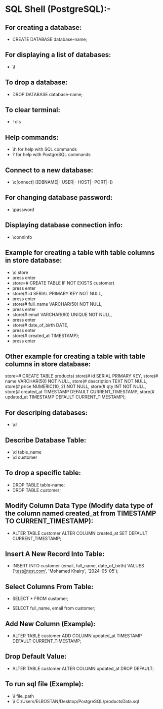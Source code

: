 # SQL Shell (PostgreSQL):-

## For creating a database:

- CREATE DATABASE database-name;

## For displaying a list of databases:

- \l

## To drop a database:

- DROP DATABASE database-name;

## To clear terminal:

- \! cls

## Help commands:

- \h for help with SQL commands
- \? for help with PostgreSQL commands

## Connect to a new database:

- \c[onnect] {[DBNAME|- USER|- HOST|- PORT|-]}

## For changing database password:

- \password

## Displaying database connection info:

- \conninfo

## Example for creating a table with table columns in store database:

- \c store
- press enter
- store=# CREATE TABLE IF NOT EXISTS customer(
- press enter
- store(# id SERIAL PRIMARY KEY NOT NULL,
- press enter
- store(# full_name VARCHAR(50) NOT NULL,
- press enter
- store(# email VARCHAR(60) UNIQUE NOT NULL,
- press enter
- store(# date_of_birth DATE,
- press enter
- store(# created_at TIMESTAMP);
- press enter

## Other example for creating a table with table columns in store database:

store=# CREATE TABLE products(
store(# id SERIAL PRIMARY KEY,
store(# name VARCHAR(50) NOT NULL,
store(# description TEXT NOT NULL,
store(# price NUMERIC(10, 2) NOT NULL,
store(# qty INT NOT NULL,
store(# created_at TIMESTAMP DEFAULT CURRENT_TIMESTAMP,
store(# updated_at TIMESTAMP DEFAULT CURRENT_TIMESTAMP);

## For descriping databases:

- \d

## Describe Database Table:

- \d table_name
- \d customer

## To drop a specific table:

- DROP TABLE table-name;
- DROP TABLE customer;

## Modify Column Data Type (Modify data type of the column named created_at from TIMESTAMP TO CURRENT_TIMESTAMP):

- ALTER TABLE customer ALTER COLUMN created_at SET DEFAULT CURRENT_TIMESTAMP;

## Insert A New Record Into Table:

- INSERT INTO customer (email, full_name, date_of_birth) VALUES ('test@test.com', 'Mohamed Khairy', '2024-05-05');

## Select Columns From Table:

- SELECT \* FROM customer;

- SELECT full_name, email from customer;

## Add New Column (Example):

- ALTER TABLE customer ADD COLUMN updated_at TIMESTAMP DEFAULT CURRENT_TIMESTAMP;

## Drop Default Value:

- ALTER TABLE customer ALTER COLUMN updated_at DROP DEFAULT;

## To run sql file (Example):

- \i file_path
- \i C:/Users/ELBOSTAN/Desktop/PostgreSQL/productsData.sql
